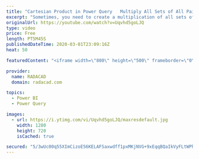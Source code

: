 ```yaml
---
title: "Cartesian Product in Power Query   Multiply All Sets of All Pairs in Power BI"
excerpt: "Sometimes, you need to create a multiplication of all sets of all pairs from two different data tables in Power BI. This action is different from Merge (Join) because there is no matching key columns and no way to relate the two tables together. However, you want to create a multiplication as a flatten"
originalUrl: https://youtube.com/watch?v=Uqvhd5goLJQ
type: video
price: Free
length: PT5M45S
publishedDateTime: 2020-03-01T23:09:16Z
heat: 50

featuredContent: "<iframe width=\"800\" height=\"500\" frameborder=\"0\" src=\"https://www.youtube.com/embed/Uqvhd5goLJQ\" allow=\"accelerometer; autoplay; encrypted-media; gyroscope; picture-in-picture\" allowfullscreen></iframe>"

provider:
  name: RADACAD
  domain: radacad.com

topics:
  - Power BI
  - Power Query

images:
  - url: https://i.ytimg.com/vi/Uqvhd5goLJQ/maxresdefault.jpg
    width: 1280
    height: 720
    isCached: true

secured: "5/3wUc00q55XImCizoE56KELAFSaxwdff1pxMKjNVG+9xEqqBQaIkVyFLtWPhPURNwy8RqBoyPamwQ9HZHb7ypviW+EMxAhkGYt4xD75h5FKyxey40e/9PN4AyqDQM/TMRzxil2SgmfVtjSH7IK962Q9qsx8ijCiATeexiupbq3nKPDV6yOcdjdq3GLj8ZaF6dbKBmQNtkV8YVWgQyuBzPW/0tpxW+XJyiUFuqh/sEUOphKOvmA+8tAnTmeID7hZLCRD/7btSQnk5I3v8Go0LZdfuGdey5FRnnr6iNmMLL9TGolc5p4n0p/ediioQjUqsELGgPmaAISsEzCfec+6cOMvgeLZ3npOxqzJQZSsYJYfO1Nc75N/oUNfm42ycePSc4ZoXN+woeRBAOzG0Prj5mtmlTvv3e4eaZxqSHfwasY=;QYS8dmnpqXktdzxRPTIHmQ=="
---
```


